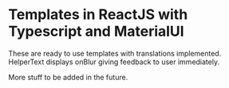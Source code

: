 # Templates in ReactJS with Typescript and MaterialUI

These are ready to use templates with translations implemented.\
HelperText displays onBlur giving feedback to user immediately.

More stuff to be added in the future.

